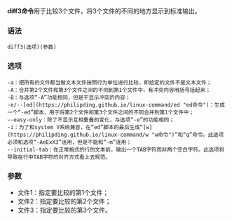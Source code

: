 **diff3命令**用于比较3个文件，将3个文件的不同的地方显示到标准输出。

### 语法  

```
diff3(选项)(参数)
```

### 选项  

```
-a：把所有的文件都当做文本文件按照行为单位进行比较，即给定的文件不是文本文件；
-A：合并第2个文件和第3个文件之间的不同到第1个文件中，有冲突内容用括号括起来；
-B：与选项“-A”功能相同，但是不显示冲突的内容；
-e/--[ed](https://philipding.github.io/linux-command/ed "ed命令")：生成一个“-ed”脚本，用于将第2个文件和第3个文件之间的不同合并到第1个文件中；
--easy-only：除了不显示互相重叠的变化，与选项“-e”的功能相同；
-i：为了和system V系统兼容，在“ed”脚本的最后生成“[w](https://philipding.github.io/linux-command/w "w命令")”和“q”命令。此选项必须和选项“-AeExX3”连用，但是不能和“-m”连用；
--initial-tab：在正常格式的行的文本前，输出一个TAB字符而非两个空白字符。此选项将导致在行中TAB字符的对齐方式看上去规范。
```

### 参数  

*   文件1：指定要比较的第1个文件；
*   文件2：指定要比较的第2个文件；
*   文件3：指定要比较的第3个文件。